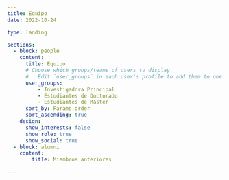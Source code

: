 ```yaml
---
title: Equipo
date: 2022-10-24

type: landing

sections:
  - block: people
    content:
      title: Equipo
      # Choose which groups/teams of users to display.
      #   Edit `user_groups` in each user's profile to add them to one or more of these groups.
      user_groups:
          - Investigadora Principal
          - Estudiantes de Doctorado
          - Estudiantes de Máster
      sort_by: Params.order
      sort_ascending: true
    design:
      show_interests: false
      show_role: true
      show_social: true
  - block: alumni
    content: 
        title: Miembros anteriores

---
```


